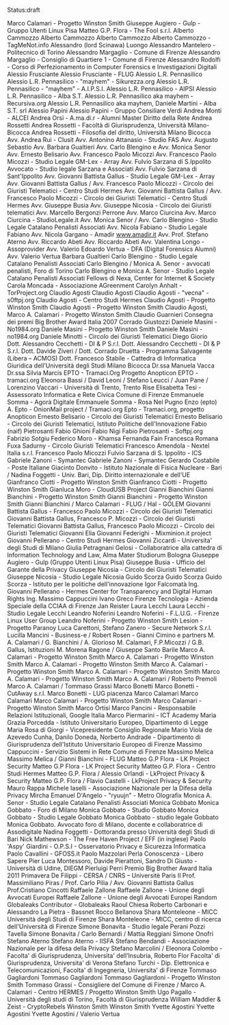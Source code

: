 Status:draft

Marco Calamari - Progetto Winston Smith
Giuseppe Augiero - Gulp - Gruppo Utenti Linux Pisa
Matteo G.P. Flora - The Fool s.r.l.
Alberto Cammozzo
Alberto Cammozzo
Alberto Cammozzo
Alberto Cammozzo - TagMeNot.info
Alessandro (lord Scinawa) Luongo
Alessandro Mantelero - Politecnico di Torino
Alessandro Margaglio - Comune di Firenze
Alessandro Margaglio - Consiglio di Quartiere 1 - Comune di Firenze
Alessandro Rodolfi - Corso di Perfezionamento in Computer Forensics e Investigazioni Digitali
Alessio Frusciante
Alessio Frusciante - FLUG
Alessio L.R. Pennasilico
Alessio L.R. Pennasilico - "mayhem" -  Sikurezza.org
Alessio L.R. Pennasilico - "mayhem" - A.I.P.S.I.
Alessio L.R. Pennasilico - AIPSI
Alessio L.R. Pennasilico - Alba S.T.
Alessio L.R. Pennasilico aka mayhem - Recursiva.org
Alessio L.R. Pennasilico aka mayhem, Daniele Martini - Alba S.T. srl
Alessio Papini
Alessio Papini - Gruppo Consiliare Verdi
Andrea Monti - ALCEI
Andrea Orsi - A.ma.di.r - Alumni Master Diritto della Rete
Andrea Rossetti
Andrea Rossetti - Facoltà di Giurisprudenza, Università Milano-Bicocca
Andrea Rossetti - Filosofia del diritto, Università Milano Bicocca
Avv. Andrea Rui - Clusit
Avv. Antonino Attanasio - Studio FAS
Avv. Augusto Sebastio
Avv. Barbara Gualtieri
Avv. Carlo Blengino e Avv. Monica Senor
Avv. Ernesto Belisario
Avv. Francesco Paolo Micozzi
Avv. Francesco Paolo Micozzi - Studio Legale GM-Lex - Array
Avv. Fulvio Sarzana di S.Ippolito Avvocato - Studio legale Sarzana e Associati
Avv. Fulvio Sarzana di Sant'Ippolito
Avv. Giovanni Battista Gallus - Studio Legale GM-Lex - Array
Avv. Giovanni Battista Gallus / Avv. Francesco Paolo Micozzi - Circolo dei Giuristi Telematici - Centro Studi Hermes
Avv. Giovanni Battista Gallus / Avv. Francesco Paolo Micozzi - Circolo dei Giuristi Telematici - Centro Studi Hermes
Avv. Giuseppe Busia
Avv. Giuseppe Nicosia - Circolo dei Giuristi telematici
Avv. Marcello Bergonzi Perrone
Avv. Marco Ciurcina
Avv. Marco Ciurcina - StudioLegale.it
Avv. Monica Senor / Avv. Carlo Blengino - Studio Legale Catalano Penalisti Associati
Avv. Nicola Fabiano - Studio Legale Fabiano
Avv. Nicola Gargano - Amadir www.amadir.it
Avv. Prof. Stefano Aterno
Avv. Riccardo Abeti
Avv. Riccardo Abeti
Avv. Valentina Longo - Assoprovider
Avv. Valerio Edoardo Vertua - DFA (Digital Forensics Alumni)
Avv. Valerio Vertua
Barbara Gualtieri
Carlo Blengino - Studio Legale Catalano Penalisti Associati
Carlo Blengino / Monica A. Senor - avvocati penalisti, Foro di Torino
Carlo Blengino e Monica A. Senor - Studio Legale Catalano Penalisti Associati Fellows di Nexa, Center for Internet &amp; Society
Carola Moncada - Associazione AGreenment
Carolyn Anhalt - TorProject.org
Claudio Agosti
Claudio Agosti
Claudio Agosti - "vecna" - s0ftpj.org
Claudio Agosti - Centro Studi Hermes
Claudio Agosti - Progetto Winston Smith
Claudio Agosti - Progetto Winston Smith
Claudio Agosti, Marco A. Calamari - Progetto Winston Smith
Claudio Guarnieri
Consegna dei premi Big Brother Award Italia 2007
Corrado Giustozzi
Daniele Masini - No1984.org
Daniele Masini - Progetto Winston Smith
Daniele Masini - no1984.org
Daniele Minotti - Circolo dei Giuristi Telematici
Diego Giorio
Dott. Alessandro Cecchetti - DI &amp; P S.r.l.
Dott. Alessandro Cecchetti - DI &amp; P S.r.l.
Dott. Davide Ziveri / Dott. Corrado Druetta - Programma Salvagente (Libera – ACMOS)
Dott. Francesco Stabile - Cattedra di Informatica Giuridica dell’Università degli Studi Milano Bicocca
Dr.ssa Manuela Vacca
Dr.ssa Silvia Marcis
EPTO - Tramaci.Org Progetto Anopticon
EPTO - tramaci.org
Eleonora Bassi / David Leoni / Stefano Leucci / Juan Pane / Lorenzino Vaccari - Università di Trento, Trento Rise
Elisabetta Tesi - Assessorato Informatica e Rete Civica Comune di Firenze
Emmanuele Somma - Agorà Digitale
Emmanuele Somma - Rosa Nel Pugno
Enzo (epto) A.
Epto - OnionMail project / Tramaci.org
Epto - Tramaci.org, progetto Anopticon
Ernesto Belisario - Circolo dei Giuristi Telematici
Ernesto Belisario - Circolo dei Giuristi Telematici, Istituto Politiche dell'Innovazione
Fabio (naif) Pietrosanti
Fabio Ghioni
Fabio Nigi
Fabio Pietrosanti - Softpj.org
Fabrizio Sotgiu
Federico Moro - Khamsa
Fernanda Fain
Francesca Romana Fuxa Sadurny - Circolo Giuristi Telematici
Francesco Amendola - Nextel Italia s.r.l.
Francesco Paolo Micozzi
Fulvio Sarzana di S. Ippolito - ICS
Gabriele Zanoni - Symantec
Gabriele Zanoni - Symantec
Gerardo Costabile - Poste Italiane
Giacinto Donvito - Istituto Nazionale di Fisica Nucleare - Bari / Nadina Foggetti - Univ. Bari, Dip. Diritto internazionale e dell'UE
Gianfranco Ciotti - Progetto Winston Smith
Gianfranco Ciotti - Progetto Winston Smith
Gianluca Moro - CloudUSB Project
Gianni Bianchini
Gianni Bianchini - Progetto Winston Smith
Gianni Bianchini - Progetto Winston Smith
Gianni Bianchini / Marco Calamari - FLUG / Hal - GOLEM
Giovanni Battista Gallus - Francesco Paolo Micozzi - Circolo dei Giuristi Telematici
Giovanni Battista Gallus, Francesco P. Micozzi - Circolo dei Giuristi Telematici
Giovanni Battista Gallus, Francesco Paolo Micozzi - Circolo dei Giuristi Telematici
Giovanni Elia
Giovanni Federighi - Mixminion.it project
Giovanni Pellerano - Centro Studi Hermes
Giovanni Ziccardi - Universita' degli Studi di Milano
Giulia Petragnani Gelosi - Collaboratrice alla cattedra di Information Technology and Law, Alma Mater Studiorum Bologna
Giuseppe Augiero - Gulp (Gruppo Utenti Linux Pisa)
Giuseppe Busia - Ufficio del Garante della Privacy
Giuseppe Nicosia - Circolo dei Giuristi Telematici
Giuseppe Nicosia - Studio Legale Nicosia
Guido Scorza
Guido Scorza
Guido Scorza - Istituto per le politiche dell'innovazione
Igor Falcomatà
Ing. Giovanni Pellerano - Hermes Center for Transparency and Digital Human Rights
Ing. Massimo Cappuccini
Ivano Greco Firenze Tecnologia - Azienda Speciale della CCIAA di Firenze
Jan Reister
Laura Lecchi
Laura Lecchi - Studio Legale Lecchi
Leandro Noferini
Leandro Noferini - F.L.U.G. - Firenze Linux User Group
Leandro Noferini - Progetto Winston Smith
Lesion - Progetto Paranoy
Luca Carettoni, Stefano Zanero - Secure Network S.r.l.
Lucilla Mancini - Business-e / Robert Rosen - Gianni Cimino e partners
M. A. Calamari / G. Bianchini / A. Glorioso
M. Calamari, F.P.Micozzi / G.B. Gallus, Istituzioni
M. Morena Ragone / Giuseppe Santo Barile
Marco A. Calamari - Progetto Winston Smith
Marco A. Calamari - Progetto Winston Smith
Marco A. Calamari - Progetto Winston Smith
Marco A. Calamari - Progetto Winston Smith
Marco A. Calamari - Progetto Winston Smith
Marco A. Calamari - Progetto Winston Smith
Marco A. Calamari / Roberto Premoli
Marco A. Calamari / Tommaso Grassi
Marco Bonetti
Marco Bonetti - CutAway s.r.l.
Marco Bonetti - LUG piacenza
Marco Calamari
Marco Calamari
Marco Calamari - Progetto Winston Smith
Marco Calamari - Progetto Winston Smith
Marco Ortisi
Marco Pancini - Responsabile Relazioni Istituzionali, Google Italia
Marco Piermarini - ICT Academy
Maria Grazia Porcedda - Istituto Universitario Europeo, Dipartimento di Legge
Maria Rosa di Giorgi - Vicepresidente Consiglio Regionale
Mario Viola de Azevedo Cunha, Danilo Doneda, Norberto Andrade - Dipartimento di Giurisprudenza dell'Istituto Universitario Europeo di Firenze
Massimo Cappuccini - Servizio Sistemi in Rete Comune di Firenze
Massimo Melica
Massimo Melica / Gianni Bianchini - FLUG
Matteo G.P Flora - LK Project Security
Matteo G.P Flora - LK Project Security
Matteo G.P. Flora - Centro Studi Hermes
Matteo G.P. Flora / Alessio Orlandi - LkProject Privacy &amp; Security
Matteo G.P. Flora / Flavio Castelli - LkProject Privacy &amp; Security
Mauro Rappa
Michele Iaselli - Associazione Nazionale per la Difesa della Privacy
Mircha Emanuel D'Angelo - "ryuujn" -  Metro Olografix
Monica A. Senor - Studio Legale Catalano Penalisti Associati
Monica Gobbato
Monica Gobbato - Foro di Milano
Monica Gobbato - Studio Gobbato
Monica Gobbato - Studio Legale Gobbato
Monica Gobbato - studio legale Gobbato
Monica Gobbato. Avvocato foro di Milano, docente e collaboratrice di Assodigitale
Nadina Foggetti - Dottoranda presso Università degli Studi di Bari
Nick Mathewson - The Free Haven Project / EFF (in inglese)
Paolo 'Aspy' Giardini - O.P.S.I - Osservatorio Privacy e Sicurezza Informatica
Paolo Cavallini - GFOSS.it
Paolo Mazzolari
Perla Conoscenza - Libero Sapere
Pier Luca Montessoro, Davide Pierattoni, Sandro Di Giusto - Università di Udine, DIEGM
Pierluigi Perri
Premio Big Brother Award Italia 2011
Primavera De Filippi - CERSA / CNRS – Universitè Paris II
Prof. Massimiliano Piras / Prof. Carlo Pilia / Avv. Giovanni Battista Gallus
Prof.Cristiano Cincotti
Raffaele Zallone
Raffaele Zallone - Unione degli Avvocati Europei
Raffaele Zallone - Unione degli Avvocati Europei
Random Globaleaks Contributor - Globaleaks
Raoul Chiesa
Roberto Carbonari e Alessandro La Pietra - Bassnet
Rocco Bellanova
Shara Monteleone - MICC Università degli Studi di Firenze
Shara Monteleone - MICC, centro di ricerca dell'Università di Firenze
Simone Bonavita - Studio legale Perani Pozzi Tavella
Simone Bonavita / Carlo Bernardi / Mattia Reggiani
Simone Onofri
Stefano Aterno
Stefano Aterno - IISFA
Stefano Bendandi - Associazione Nazionale per la difesa della Privacy
Stefano Marcolini / Eleonora Colombo - Facolta' di Giurisprudenza, Universita' dell’Insubria, Roberto Flor Facolta' di Giurisprudenza, Universita' di Verona
Stefano Turchi - Dip. Elettronica e Telecomunicazioni, Facolta' di Ingegneria, Universita' di Firenze
Tommaso Gagliardoni
Tommaso Gagliardoni
Tommaso Gagliardoni - Progetto Winston Smith
Tommaso Grassi - Consigliere del Comune di Firenze / Marco A. Calamari - Centro HERMES / Progetto Winston Smith
Ugo Pagallo - Università degli studi di Torino, Facoltà di Giurisprudenza
William Maddler &amp; Zeist - CryptoRebels
Winston Smith
Winston Smith
Yvette Agostini
Yvette Agostini
Yvette Agostini / Valerio Vertua

